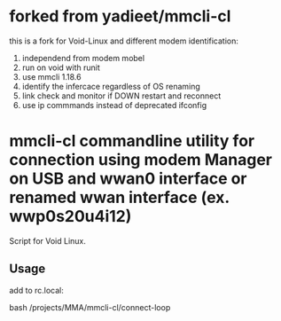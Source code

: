 
# forked from yadieet/mmcli-cl

this is a fork for Void-Linux and different modem identification: 

1. independend from modem mobel 
2. run on void with runit 
3. use mmcli 1.18.6 
4. identify the infercace regardless of OS renaming
5. link check and monitor if DOWN restart and reconnect
6. use ip commmands instead of deprecated ifconfig 

# mmcli-cl commandline utility for connection using modem Manager on USB and wwan0 interface or renamed wwan interface (ex. wwp0s20u4i12) 
 
Script for Void Linux. 

## Usage

add to rc.local:


bash /projects/MMA/mmcli-cl/connect-loop


